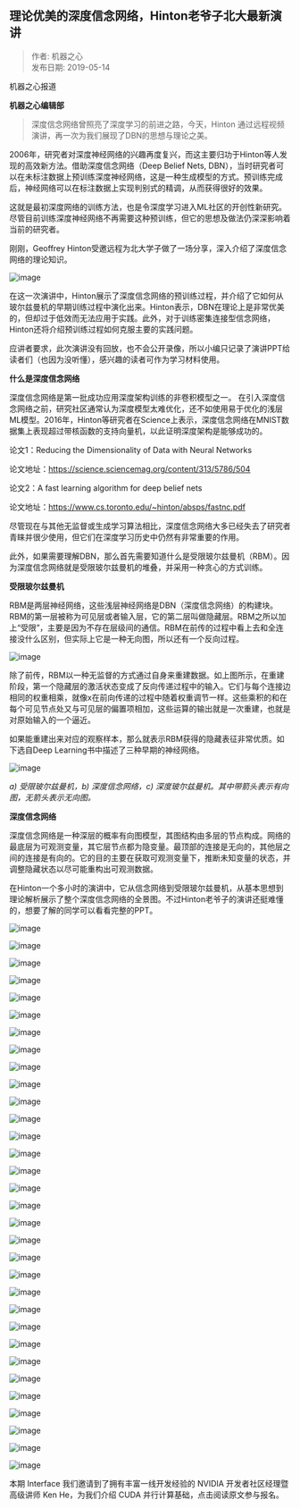 ## 理论优美的深度信念网络，Hinton老爷子北大最新演讲  

> 作者: 机器之心  
> 发布日期: 2019-05-14  

机器之心报道

**机器之心编辑部**

> 深度信念网络曾照亮了深度学习的前进之路，今天，Hinton 通过远程视频演讲，再一次为我们展现了DBN的思想与理论之美。

2006年，研究者对深度神经网络的兴趣再度复兴，而这主要归功于Hinton等人发现的高效新方法。借助深度信念网络（Deep Belief Nets, DBN），当时研究者可以在未标注数据上预训练深度神经网络，这是一种生成模型的方式。预训练完成后，神经网络可以在标注数据上实现判别式的精调，从而获得很好的效果。

这就是最初深度网络的训练方法，也是令深度学习进入ML社区的开创性新研究。尽管目前训练深度神经网络不再需要这种预训练，但它的思想及做法仍深深影响着当前的研究者。

刚刚，Geoffrey Hinton受邀远程为北大学子做了一场分享，深入介绍了深度信念网络的理论知识。

![image](images/1905-llymdsdxnwlhintonlyzbdzxyj-0.jpeg)

在这一次演讲中，Hinton展示了深度信念网络的预训练过程，并介绍了它如何从玻尔兹曼机的早期训练过程中演化出来。Hinton表示，DBN在理论上是非常优美的，但却过于低效而无法应用于实践。此外，对于训练密集连接型信念网络，Hinton还将介绍预训练过程如何克服主要的实践问题。

应讲者要求，此次演讲没有回放，也不会公开录像，所以小编只记录了演讲PPT给读者们（也因为没听懂），感兴趣的读者可作为学习材料使用。

**什么是深度信念网络**

深度信念网络是第一批成功应用深度架构训练的非卷积模型之一。 在引入深度信念网络之前，研究社区通常认为深度模型太难优化，还不如使用易于优化的浅层ML模型。2016年，Hinton等研究者在Science上表示，深度信念网络在MNIST数据集上表现超过带核函数的支持向量机，以此证明深度架构是能够成功的。

论文1：Reducing the Dimensionality of Data with Neural Networks

论文地址：https://science.sciencemag.org/content/313/5786/504

论文2：A fast learning algorithm for deep belief nets

论文地址：https://www.cs.toronto.edu/~hinton/absps/fastnc.pdf

尽管现在与其他无监督或生成学习算法相比，深度信念网络大多已经失去了研究者青睐并很少使用，但它们在深度学习历史中仍然有非常重要的作用。

此外，如果需要理解DBN，那么首先需要知道什么是受限玻尔兹曼机（RBM）。因为深度信念网络就是受限玻尔兹曼机的堆叠，并采用一种贪心的方式训练。

**受限玻尔兹曼机**

RBM是两层神经网络，这些浅层神经网络是DBN（深度信念网络）的构建块。RBM的第一层被称为可见层或者输入层，它的第二层叫做隐藏层。RBM之所以加上“受限”，主要是因为不存在层级间的通信。RBM在前传的过程中看上去和全连接没什么区别，但实际上它是一种无向图，所以还有一个反向过程。

![image](images/1905-llymdsdxnwlhintonlyzbdzxyj-1.jpeg)

除了前传，RBM以一种无监督的方式通过自身来重建数据。如上图所示，在重建阶段，第一个隐藏层的激活状态变成了反向传递过程中的输入。它们与每个连接边相同的权重相乘，就像x在前向传递的过程中随着权重调节一样。这些乘积的和在每个可见节点处又与可见层的偏置项相加，这些运算的输出就是一次重建，也就是对原始输入的一个逼近。

如果能重建出来对应的观察样本，那么就表示RBM获得的隐藏表征非常优质。如下选自Deep Learning书中描述了三种早期的神经网络。

![image](images/1905-llymdsdxnwlhintonlyzbdzxyj-2.jpeg)

_a\) 受限玻尔兹曼机，b\) 深度信念网络，c\) 深度玻尔兹曼机。其中带箭头表示有向图，无箭头表示无向图。_

**深度信念网络**

深度信念网络是一种深层的概率有向图模型，其图结构由多层的节点构成。网络的最底层为可观测变量，其它层节点都为隐变量。最顶部的连接是无向的，其他层之间的连接是有向的。它的目的主要在获取可观测变量下，推断未知变量的状态，并调整隐藏状态以尽可能重构出可观测数据。

在Hinton一个多小时的演讲中，它从信念网络到受限玻尔兹曼机，从基本思想到理论解析展示了整个深度信念网络的全景图。不过Hinton老爷子的演讲还挺难懂的，想要了解的同学可以看看完整的PPT。

![image](images/1905-llymdsdxnwlhintonlyzbdzxyj-3.jpeg)

![image](images/1905-llymdsdxnwlhintonlyzbdzxyj-4.jpeg)

![image](images/1905-llymdsdxnwlhintonlyzbdzxyj-5.jpeg)

![image](images/1905-llymdsdxnwlhintonlyzbdzxyj-6.jpeg)

![image](images/1905-llymdsdxnwlhintonlyzbdzxyj-7.jpeg)

![image](images/1905-llymdsdxnwlhintonlyzbdzxyj-8.jpeg)

![image](images/1905-llymdsdxnwlhintonlyzbdzxyj-9.jpeg)

![image](images/1905-llymdsdxnwlhintonlyzbdzxyj-10.jpeg)

![image](images/1905-llymdsdxnwlhintonlyzbdzxyj-11.jpeg)

![image](images/1905-llymdsdxnwlhintonlyzbdzxyj-12.jpeg)

![image](images/1905-llymdsdxnwlhintonlyzbdzxyj-13.jpeg)

![image](images/1905-llymdsdxnwlhintonlyzbdzxyj-14.jpeg)

![image](images/1905-llymdsdxnwlhintonlyzbdzxyj-15.jpeg)

![image](images/1905-llymdsdxnwlhintonlyzbdzxyj-16.jpeg)

![image](images/1905-llymdsdxnwlhintonlyzbdzxyj-17.jpeg)

![image](images/1905-llymdsdxnwlhintonlyzbdzxyj-18.jpeg)

![image](images/1905-llymdsdxnwlhintonlyzbdzxyj-19.jpeg)

![image](images/1905-llymdsdxnwlhintonlyzbdzxyj-20.jpeg)

![image](images/1905-llymdsdxnwlhintonlyzbdzxyj-21.jpeg)

![image](images/1905-llymdsdxnwlhintonlyzbdzxyj-22.jpeg)

![image](images/1905-llymdsdxnwlhintonlyzbdzxyj-23.jpeg)

![image](images/1905-llymdsdxnwlhintonlyzbdzxyj-24.jpeg)

![image](images/1905-llymdsdxnwlhintonlyzbdzxyj-25.jpeg)

![image](images/1905-llymdsdxnwlhintonlyzbdzxyj-26.jpeg)

![image](images/1905-llymdsdxnwlhintonlyzbdzxyj-27.jpeg)

![image](images/1905-llymdsdxnwlhintonlyzbdzxyj-28.jpeg)

![image](images/1905-llymdsdxnwlhintonlyzbdzxyj-29.jpeg)

![image](images/1905-llymdsdxnwlhintonlyzbdzxyj-30.jpeg)

![image](images/1905-llymdsdxnwlhintonlyzbdzxyj-31.jpeg)

![image](images/1905-llymdsdxnwlhintonlyzbdzxyj-32.jpeg)

![image](images/1905-llymdsdxnwlhintonlyzbdzxyj-33.jpeg)

![image](images/1905-llymdsdxnwlhintonlyzbdzxyj-34.jpeg)

本期 Interface 我们邀请到了拥有丰富一线开发经验的 NVIDIA 开发者社区经理暨高级讲师 Ken He，为我们介绍 CUDA 并行计算基础，点击阅读原文参与报名。
